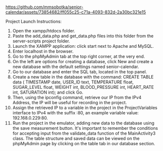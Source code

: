https://github.com/mmsobotka/senior-calendar/assets/73854682/ff055c25-c71a-4093-832d-2a30bc321e15

Project Launch Instructions:
1. Open the xampp/htdocs folder.
2. Paste the add_data.php and get_data.php files into this folder from the server-scripts project folder.
3. Launch the XAMPP application: click start next to Apache and MySQL.
4. Enter localhost in the browser.
5. Go to the phpMyAdmin tab at the top right corner, at the very end.
6. On the left are options for creating a database, click New and create a new database with the default settings named senior-calendar.
7. Go to our database and enter the SQL tab, located in the top panel.
8. Create a new table in the database with the command: CREATE TABLE data ( TIMESTAMP date, USER_ID text, TEMPERATURE float, SUGAR_LEVEL float, WEIGHT int, BLOOD_PRESSURE int, HEART_RATE int, SATURATION int); and click Go.
9. Then, using the ipconfig command, retrieve our IP from the IPv4 Address, the IP will be useful for recording in the project.
10. Assign the retrieved IP to a variable in the project in the ProjectVariables interface to IPv4 with the suffix :80, an example variable value: 192.168.0.229:80.
11. Run the project in the emulator, adding new data to the database using the save measurement button. It's important to remember the conditions for accepting input from the validate_data function of the MainActivity3 class. The table structure and saved data can be viewed on the phpMyAdmin page by clicking on the table tab in our database section.

